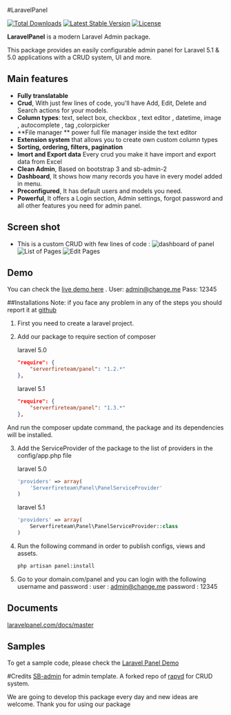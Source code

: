 #LaravelPanel

[![Total Downloads](https://poser.pugx.org/serverfireteam/panel/downloads.svg)](https://packagist.org/packages/serverfireteam/panel)
[![Latest Stable Version](https://poser.pugx.org/serverfireteam/panel/v/stable.svg)](https://packagist.org/packages/serverfireteam/panel)
[![License](https://poser.pugx.org/serverfireteam/panel/license.svg)](https://packagist.org/packages/serverfireteam/panel)

**LaravelPanel** is a modern Laravel Admin package. 

This package provides an easily configurable admin panel for Laravel 5.1 & 5.0  applications with a CRUD system, UI and more.

## Main features


- **Fully translatable**
- **Crud**, With just few lines of code, you'll have Add, Edit, Delete and Search actions for your models.
- **Column types**: text, select box, checkbox , text editor , datetime, image , autocomplete  , tag ,colorpicker 
- **File manager ** power full file manager inside the text editor 
- **Extension system** that allows you to create own custom column types
- **Sorting, ordering, filters, pagination**
- **Imort and Export data** Every  crud you make it have import and export data from Excel  
- **Clean Admin**, Based on bootstrap 3 and sb-admin-2 
- **Dashboard**, It shows how many records you have in every model added in menu.
- **Preconfigured**, It has default users and models you need.
- **Powerful**, It offers a Login section, Admin settings, forgot password and all other features you need for admin panel.

## Screen shot 

- This is a custom CRUD with few lines of code :
![dashboard of panel](https://raw.githubusercontent.com/serverfireteam/panel/master/public/img/serverfire-panel-dashboard.jpg)
![List of Pages](https://raw.githubusercontent.com/serverfireteam/panel/master/public/img/serverfire-panel-crud.jpg)
![Edit Pages](https://raw.githubusercontent.com/serverfireteam/panel/master/public/img/serverfire-panel-crud-edit.jpg)

## Demo 
You can check the [live demo here](http://demo.serverfire.net/panel) .
User: admin@change.me
Pass: 12345 

##Installations 
Note: if you face any problem in any of the steps you should report it at [github](https://github.com/serverfireteam/panel/issues/new)

1. First you need to create a laravel project.

2. Add our package to require section of composer 
    
    laravel 5.0
    ```json
    "require": {
        "serverfireteam/panel": "1.2.*"
    },
    ```
    laravel 5.1
    ```json
    "require": {
        "serverfireteam/panel": "1.3.*"
    },
    ```

And run the composer update command, the package and its dependencies will be installed.

3. Add the ServiceProvider of the package to the list of providers in the config/app.php file

    laravel 5.0
    ```php
    'providers' => array(
        'Serverfireteam\Panel\PanelServiceProvider'
    )
    ```
    laravel 5.1
    ```php
    'providers' => array(
        Serverfireteam\Panel\PanelServiceProvider::class
    )
    ```

4. Run the following command in order to publish configs, views and assets.  

    ```bash
    php artisan panel:install

    ```
5. Go to your domain.com/panel and you can login with the following username and password :
    user : admin@change.me
    password : 12345


## Documents    
[laravelpanel.com/docs/master](http://laravelpanel.com/docs/master) 

## Samples
To get a sample code, please check the [Laravel Panel Demo](https://github.com/laravelpanel/demo)

#Credits 
[SB-admin](http://startbootstrap.com/template-overviews/sb-admin/) for admin template.
A forked repo of [rapyd](http://rapyd.com) for CRUD system.


We are going to develop this package every day and new ideas are welcome.
Thank you for using our package 

